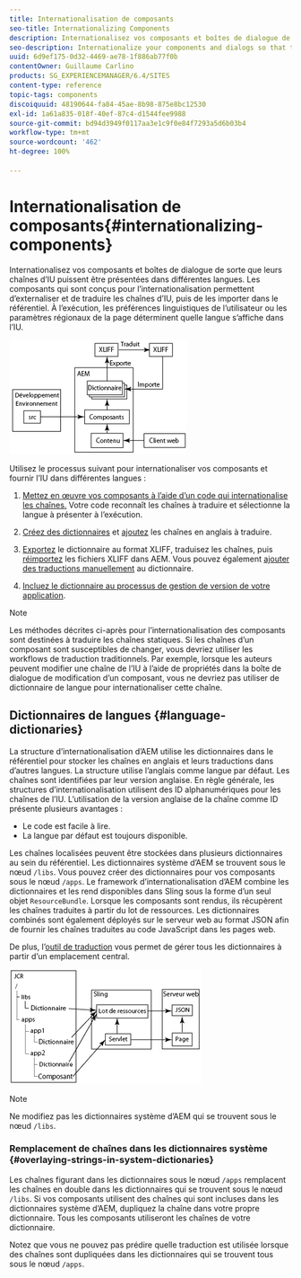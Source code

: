 ```yaml
---
title: Internationalisation de composants
seo-title: Internationalizing Components
description: Internationalisez vos composants et boîtes de dialogue de sorte que leurs chaînes d’IU puissent être présentées dans différentes langues.
seo-description: Internationalize your components and dialogs so that their UI strings can be presented in different languages
uuid: 6d9ef175-0d32-4469-ae78-1f886ab77f0b
contentOwner: Guillaume Carlino
products: SG_EXPERIENCEMANAGER/6.4/SITES
content-type: reference
topic-tags: components
discoiquuid: 48190644-fa84-45ae-8b98-875e8bc12530
exl-id: 1a61a835-018f-40ef-87c4-d1544fee9988
source-git-commit: bd94d3949f0117aa3e1c9f0e84f7293a5d6b03b4
workflow-type: tm+mt
source-wordcount: '462'
ht-degree: 100%

---
```


# Internationalisation de composants{#internationalizing-components}

Internationalisez vos composants et boîtes de dialogue de sorte que leurs chaînes d’IU puissent être présentées dans différentes langues. Les composants qui sont conçus pour l’internationalisation permettent d’externaliser et de traduire les chaînes d’IU, puis de les importer dans le référentiel. À l’exécution, les préférences linguistiques de l’utilisateur ou les paramètres régionaux de la page déterminent quelle langue s’affiche dans l’IU.

![chlimage_1-9](assets/chlimage_1-9.png)

Utilisez le processus suivant pour internationaliser vos composants et fournir l’IU dans différentes langues :

1. [Mettez en œuvre vos composants à l’aide d’un code qui internationalise les chaînes.](/help/sites-developing/i18n-dev.md) Votre code reconnaît les chaînes à traduire et sélectionne la langue à présenter à l’exécution.
1. [Créez des dictionnaires](/help/sites-developing/i18n-translator.md#creating-a-dictionary) et [ajoutez](/help/sites-developing/i18n-translator.md#adding-changing-and-removing-strings) les chaînes en anglais à traduire.

1. [Exportez](/help/sites-developing/i18n-translator.md#exporting-a-dictionary) le dictionnaire au format XLIFF, traduisez les chaînes, puis [réimportez](/help/sites-developing/i18n-translator.md#importing-a-dictionary) les fichiers XLIFF dans AEM. Vous pouvez également [ajouter des traductions manuellement](/help/sites-developing/i18n-translator.md#editing-translated-strings) au dictionnaire.

1. [Incluez le dictionnaire au processus de gestion de version de votre application](/help/sites-developing/i18n-translator.md#publishing-dictionaries).

>[!NOTE]
>
>Les méthodes décrites ci-après pour l’internationalisation des composants sont destinées à traduire les chaînes statiques. Si les chaînes d’un composant sont susceptibles de changer, vous devriez utiliser les workflows de traduction traditionnels. Par exemple, lorsque les auteurs peuvent modifier une chaîne de l’IU à l’aide de propriétés dans la boîte de dialogue de modification d’un composant, vous ne devriez pas utiliser de dictionnaire de langue pour internationaliser cette chaîne.

## Dictionnaires de langues {#language-dictionaries}

La structure d’internationalisation d’AEM utilise les dictionnaires dans le référentiel pour stocker les chaînes en anglais et leurs traductions dans d’autres langues. La structure utilise l’anglais comme langue par défaut. Les chaînes sont identifiées par leur version anglaise. En règle générale, les structures d’internationalisation utilisent des ID alphanumériques pour les chaînes de l’IU. L’utilisation de la version anglaise de la chaîne comme ID présente plusieurs avantages :

* Le code est facile à lire.
* La langue par défaut est toujours disponible.

Les chaînes localisées peuvent être stockées dans plusieurs dictionnaires au sein du référentiel. Les dictionnaires système d’AEM se trouvent sous le nœud `/libs`. Vous pouvez créer des dictionnaires pour vos composants sous le nœud `/apps`. Le framework d’internationalisation d’AEM combine les dictionnaires et les rend disponibles dans Sling sous la forme d’un seul objet `ResourceBundle`. Lorsque les composants sont rendus, ils récupèrent les chaînes traduites à partir du lot de ressources. Les dictionnaires combinés sont également déployés sur le serveur web au format JSON afin de fournir les chaînes traduites au code JavaScript dans les pages web.

De plus, l’[outil de traduction](/help/sites-developing/i18n-translator.md) vous permet de gérer tous les dictionnaires à partir d’un emplacement central.

![chlimage_1-10](assets/chlimage_1-10.png)

>[!NOTE]
>
>Ne modifiez pas les dictionnaires système d’AEM qui se trouvent sous le nœud `/libs`.

### Remplacement de chaînes dans les dictionnaires système {#overlaying-strings-in-system-dictionaries}

Les chaînes figurant dans les dictionnaires sous le nœud `/apps` remplacent les chaînes en double dans les dictionnaires qui se trouvent sous le nœud `/libs`. Si vos composants utilisent des chaînes qui sont incluses dans les dictionnaires système d’AEM, dupliquez la chaîne dans votre propre dictionnaire. Tous les composants utiliseront les chaînes de votre dictionnaire.

Notez que vous ne pouvez pas prédire quelle traduction est utilisée lorsque des chaînes sont dupliquées dans les dictionnaires qui se trouvent tous sous le nœud `/apps`.
